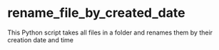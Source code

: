 # rename_file_by_created_date
This Python script takes all files in a folder and renames them by their creation date and time
